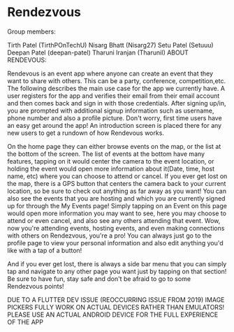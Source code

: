 # Rendezvous

Group members:

Tirth Patel (TirthPOnTechU)
Nisarg Bhatt (Nisarg27)
Setu Patel (Setuuu)
Deepan Patel (deepan-patel)
Tharuni Iranjan (TharuniI)
ABOUT RENDEVOUS:

Rendevous is an event app where anyone can create an event that they want to share with others. This can be a party, conference, competition,etc. The following describes the main use case for the app we currently have. A user registers for the app and verifies their email from their email account and then comes back and sign in with those credentials. After signing up/in, you are prompted with additional signup information such as username, phone number and also a profile picture. Don't worry, first time users have an easy get around the app! An introduction screen is placed there for any new users to get a rundown of how Rendevous works.

On the home page they can either browse events on the map, or the list at the bottom of the screen. The list of events at the bottom have many features, tapping on it would center the camera to the event location, or holding the event would open more information about it(Date, time, host name, etc) where you can choose to attend or cancel. If you ever get lost on the map, there is a GPS button that centers the camera back to your current location, so be sure to check out anything as far away as you want! You can also see the events that you are hosting and which you are currently signed up for through the My Events page! Simply tapping on an Event on this page would open more information you may want to see, here you may choose to attend or even cancel, and also see any others attending that event. Wow, now you're attending events, hosting events, and even making connections with others on Rendezvous, you're a pro! You can always just go to the profile page to view your personal information and also edit anything you'd like with a tap of a button!

And if you ever get lost, there is always a side bar menu that you can simply tap and navigate to any other page you want just by tapping on that section! Be sure to have fun, stay safe and don't be afraid to go to some Rendezvous points!

DUE TO A FLUTTER DEV ISSUE (REOCCURRING ISSUE FROM 2019) IMAGE PICKERS FULLY WORK ON ACTUAL DEVICES RATHER THAN EMULATORS! PLEASE USE AN ACTUAL ANDROID DEVICE FOR THE FULL EXPERIENCE OF THE APP
